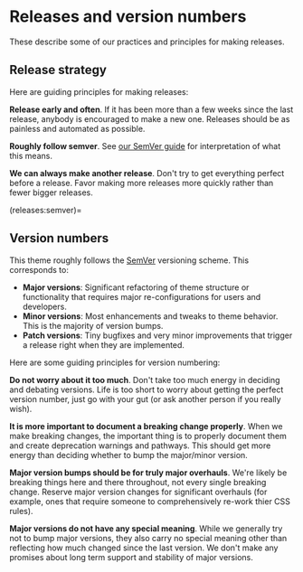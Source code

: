 # Releases and version numbers

These describe some of our practices and principles for making releases.

## Release strategy

Here are guiding principles for making releases:

**Release early and often**.
If it has been more than a few weeks since the last release, anybody is encouraged to make a new one.
Releases should be as painless and automated as possible.

**Roughly follow semver**.
See [our SemVer guide](releases:semver) for interpretation of what this means.

**We can always make another release**.
Don't try to get everything perfect before a release.
Favor making more releases more quickly rather than fewer bigger releases.

(releases:semver)=
## Version numbers

This theme roughly follows the [SemVer](https://semver.org) versioning scheme.
This corresponds to:

- **Major versions**: Significant refactoring of theme structure or functionality that requires major re-configurations for users and developers.
- **Minor versions**: Most enhancements and tweaks to theme behavior.
  This is the majority of version bumps.
- **Patch versions**: Tiny bugfixes and very minor improvements that trigger a release right when they are implemented.

Here are some guiding principles for version numbering:

**Do not worry about it too much**.
Don't take too much energy in deciding and debating versions.
Life is too short to worry about getting the perfect version number, just go with your gut (or ask another person if you really wish).

**It is more important to document a breaking change properly**.
When we make breaking changes, the important thing is to properly document them and create deprecation warnings and pathways.
This should get more energy than deciding whether to bump the major/minor version.

**Major version bumps should be for truly major overhauls**.
We're likely be breaking things here and there throughout, not every single breaking change.
Reserve major version changes for significant overhauls (for example, ones that require someone to comprehensively re-work thier CSS rules).

**Major versions do not have any special meaning**.
While we generally try not to bump major versions, they also carry no special meaning other than reflecting how much changed since the last version.
We don't make any promises about long term support and stability of major versions.
